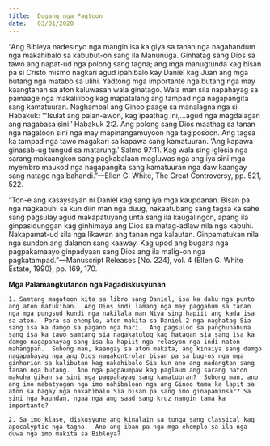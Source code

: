 ```yaml
---
title:  Dugang nga Pagtoon
date:   03/01/2020
---
```


“Ang Bibleya nadesinyo nga mangin isa ka giya sa tanan nga nagahandum nga makahibalo sa kabubut-on sang ila Manunuga.  Ginhatag sang Dios sa tawo ang napat-ud nga polong sang tagna; ang mga manugtunda kag bisan pa si Cristo mismo nagkari agud ipahibalo kay Daniel kag Juan ang mga butang nga matabo sa ulihi.  Yadtong mga importante nga butang nga may kaangtanan sa aton kaluwasan wala ginatago.  Wala man sila napahayag sa pamaage nga makalilibog kag mapatalang ang tampad nga nagapangita sang kamatuuran.  Naghambal ang Ginoo paage sa manalagna nga si Habakuk: ‘"Isulat ang palan-awon, kag ipaathag ini,…agud nga magdalagan ang nagabasa sini.’ Habakuk 2:2.  Ang polong sang Dios maathag sa tanan nga nagatoon sini nga may mapinangamuyoon nga tagiposoon.  Ang tagsa ka tampad nga tawo magakari sa kapawa sang kamatuuran. ‘Ang kapawa ginasab-ug tungud sa matarung.’ Salmo 97:11.  Kag wala sing iglesia nga sarang makaangkon sang pagkabalaan magluwas nga ang iya sini mga myembro maukod nga nagapangita sang kamatuuran nga daw kaangay sang natago nga bahandi.”—Ellen G. White, The Great Controversy, pp. 521, 522.

“Ton-e ang kasaysayan ni Daniel kag sang iya mga kaupdanan.  Bisan pa nga nagkabuhi sa kun diin man nga duug, nakaatubang sang tagsa ka sahe sang pagsulay agud makapatuyang unta sang ila kaugalingon, apang ila ginpasidunggan kag ginhimaya ang Dios sa matag-adlaw nila nga kabuhi.  Nakapamat-ud sila nga likawan ang tanan nga kalautan.  Ginpamatukan nila nga sundon ang dalanon sang kaaway.  Kag upod ang bugana nga pagpakamaayo ginpadyaan sang Dios ang ila malig-on nga pagkatampad.”—Manuscript Releases [No. 224], vol. 4 (Ellen G. White Estate, 1990), pp. 169, 170.

**Mga Palamangkutanon nga Pagadiskusyunan**

`1.	Samtang magatoon kita sa libro sang Daniel, isa ka daku nga punto ang aton matukiban.  Ang Dios indi lamang nga may paggahum sa tanan nga mga pungsud kundi nga nakilala man Niya sing hapiit ang kada isa sa aton.  Para sa ehemplo, aton makita sa Daniel 2 nga naghatag Sia sang isa ka damgo sa pagano nga hari.  Ang pagsulod sa panghunahuna sang isa ka tawo samtang sia nagakatulog kag hatagan sia sang isa ka damgo nagapahayag sang isa ka hapiit nga relasyon nga indi naton mahangpan.  Subong man, kaangay sa aton makita, ang kinaiya sang damgo nagapahayag nga ang Dios nagakontrolar bisan pa sa bug-os nga mga ginharian sa kalibutan kag nakahibalo Sia kun ano ang madangtan sang tanan nga butang.  Ano nga pagpaumpaw kag paglaum ang sarang naton makuha gikan sa sini nga pagpahayag sang kamatuuran?  Subong man, ano ang imo mabatyagan nga imo nahibaloan nga ang Ginoo tama ka lapit sa aton sa bagay nga nakahibalo Sia bisan pa sang imo ginapaminsar? Sa sini nga kaundan, ngaa nga ang saad sang kruz nangin tama ka importante?`                                  

`2.	Sa imo klase, diskusyune ang kinalain sa tunga sang classical kag apocalyptic nga tagna.  Ano ang iban pa nga mga ehemplo sa ila nga duwa nga imo makita sa Bibleya?`